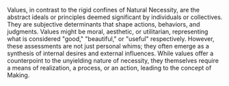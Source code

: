 Values, in contrast to the rigid confines of Natural Necessity, are the abstract ideals or principles deemed significant by individuals or collectives. They are subjective determinants that shape actions, behaviors, and judgments. Values might be moral, aesthetic, or utilitarian, representing what is considered "good," "beautiful," or "useful" respectively. However, these assessments are not just personal whims; they often emerge as a synthesis of internal desires and external influences. While values offer a counterpoint to the unyielding nature of necessity, they themselves require a means of realization, a process, or an action, leading to the concept of Making.